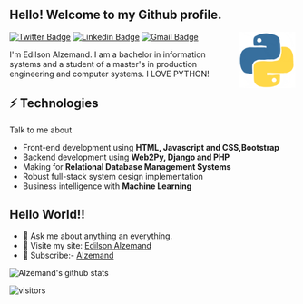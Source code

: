 <h2> Hello! Welcome to my Github profile.</h2>

<img align='right' src='python.gif' width='100"'>


[![Twitter Badge](https://img.shields.io/badge/-@alzemand-1ca0f1?style=flat-square&labelColor=1ca0f1&logo=twitter&logoColor=white&link=https://twitter.com/alzemand)](https://twitter.com/alzemand) [![Linkedin Badge](https://img.shields.io/badge/-alzemand-blue?style=flat-square&logo=Linkedin&logoColor=white&link=https://www.linkedin.com/in/alzemand/)](https://www.linkedin.com/in/alzemand/) 
[![Gmail Badge](https://img.shields.io/badge/-edilson_alzemand@id.uff.br-c14438?style=flat-square&logo=Gmail&logoColor=white&link=mailto:edilson_alzemand@id.uff.br)](mailto:edilson_alzemand@id.uff.br)

I'm Edilson Alzemand. I am a bachelor in information systems and a student of a master's in production engineering and computer systems. I LOVE PYTHON!

## ⚡ Technologies
Talk to me about
- Front-end development using **HTML, Javascript and CSS,Bootstrap**
- Backend development using **Web2Py, Django and PHP**
- Making for **Relational Database Management Systems**
- Robust full-stack system design implementation
- Business intelligence with **Machine Learning**
## Hello World!!
- 💬 Ask me about anything an everything.
- 🚀 Visite my site: [Edilson Alzemand](https://alzemand.com)
- 🔔 Subscribe:- [Alzemand](https://www.youtube.com/channel/UCNbDp8wVVH9h9tt7RiKi7Yw)

![Alzemand's github stats](https://github-readme-stats.vercel.app/api?username=alzemand&show_icons=true)

![visitors](https://visitor-badge.glitch.me/badge?page_id=alzemand.alzemand)


